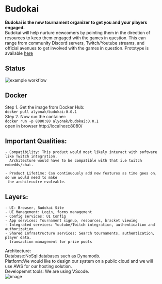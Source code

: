 # Budokai

**Budokai is the new tournament organizer to get you and your players engaged.**\
Budokai will help nurture newcomers by pointing them in the direction of resources to keep them engaged with the games in question. 
This can range from community Discord servers, Twitch/Youtube streams, and official avenues to get involved with the games in question.
Prototype is available [here](https://csci-40500-77100-spring-2021.github.io/project-16/)
## Status
![example workflow](https://github.com/CSCI-40500-77100-Spring-2021/project-16/actions/workflows/node.js.yml)


## Docker 

Step 1. Get the image from Docker Hub: <br>
`docker pull alyonak/budokai:0.0.1`<br>
Step 2. Now run the container: <br>
`docker run -p 8080:80 alyonak/budokai:0.0.1` <br>
open in browser http://localhost:8080/
<br>

## Important Qualities: 

    - Compatibility: This product would most likely interact with software like Twitch integration.
      Architecture would have to be compatible with that i.e twitch embedds/chat. 
    
    - Product Lifetime: Can continuously add new features as time goes on, so we would need to make
     the architecutre evolvable.
   
## Layers:

    - UI: Browser, Budokai Site
    - UI Management: Login, forms management
    - Config services: UI Config
    - App services: Tournament signup, resources, bracket viewing
    - Integrated services: Youtube/Twitch integration, authentication and authorization
    - Shared Infrastructure services: Search tournaments, authentication, player data, 
      transaction management for prize pools
       
    
Architecture: <br/>
    Database:NoSql databases such as Dynamodb. <br/>
    Platform:We would like to design our system on a public cloud and we will use AWS for our hosting solution. <br/>
    Developemnt tools: We are using VScode. <br/>
   ![image](https://user-images.githubusercontent.com/37669955/112689339-86801180-8e50-11eb-8c8c-bc8f17099721.png)

    
    
